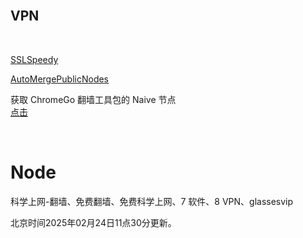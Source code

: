 <br>

VPN
--------

<br>

[SSLSpeedy][at1]
<br>

[AutoMergePublicNodes][at2]
<br>

获取 ChromeGo 翻墙工具包的 Naive 节点
<br>
[点击][at3]

[at1]:https://socksoso.com/main.php
[at2]:https://github.com/chengaopan/AutoMergePublicNodes
[at3]:https://yaney.top/article/example-3

<br>

Node
===============

科学上网-翻墙、免费翻墙、免费科学上网、7 软件、8 VPN、glassesvip

北京时间2025年02月24日11点30分更新。



